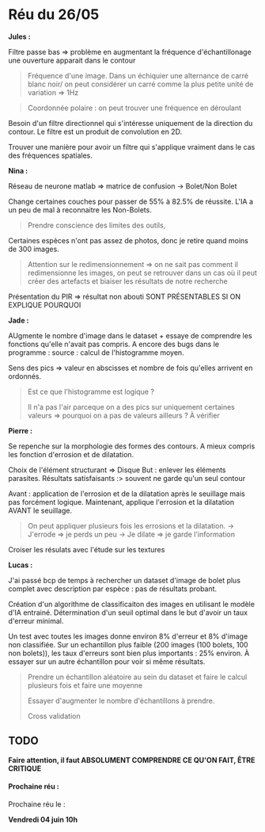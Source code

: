 # Réu du 26/05
**Jules :**

Filtre passe bas => problème en augmentant la fréquence d'échantillonage une ouverture apparait dans le contour

> Fréquence d'une image. Dans un échiquier une alternance de carré blanc noir/ on peut considérer un carré comme la plus petite unité de variation => 1Hz

> Coordonnée polaire : on peut trouver une fréquence en déroulant

Besoin d'un filtre directionnel qui s'intéresse uniquement de la direction du contour. Le filtre est un produit de convolution en 2D.

Trouver une manière pour avoir un filtre qui s'applique vraiment dans le cas des fréquences spatiales.

**Nina :**

Réseau de neurone matlab => matrice de confusion -> Bolet/Non Bolet 

Change certaines couches pour passer de 55% à 82.5% de réussite.
L'IA a un peu de mal à reconnaitre les Non-Bolets.

> Prendre conscience des limites des outils, 

Certaines espèces n'ont pas assez de photos, donc je retire quand moins de 300 images.

> Attention sur le redimensionnement => on ne sait pas comment il redimensionne les images, on peut se retrouver dans un cas où il peut créer des artefacts et biaiser les résultats de notre recherche

Présentation du PIR => résultat non abouti SONT PRÉSENTABLES SI ON EXPLIQUE POURQUOI

**Jade :**

AUgmente le nombre d'image dans le dataset + essaye de comprendre les fonctions qu'elle n'avait pas compris. A encore des bugs dans le programme : source : calcul de l'histogramme moyen.

Sens des pics => valeur en abscisses et nombre de fois qu'elles arrivent en ordonnés.

> Est ce que l'histogramme est logique ?
>
> Il n'a pas l'air parceque  on a des pics sur uniquement certaines valeurs => pourquoi on a pas de valeurs ailleurs ? À vérifier

**Pierre :**

Se repenche sur la morphologie des formes des contours. A mieux compris les fonction d'errosion et de dilatation.

Choix de l'élément structurant => Disque
But : enlever les éléments parasites. Résultats satisfaisants :> souvent ne garde qu'un seul contour

Avant : application de l'errosion et de la dilatation après le seuillage mais pas forcément logique. Maintenant, applique l'errosion et la dilatation AVANT le seuillage.

> On peut appliquer plusieurs fois les errosions et la dilatation.
> -> J'errode => je perds un peu
> -> Je dilate => je garde l'information

Croiser les résulats avec l'étude sur les textures 

**Lucas :**

J'ai passé bcp de temps à rechercher un dataset d'image de bolet plus complet avec description par espèce : pas de résultats probant.

Création d'un algorithme de classificaiton des images en utilisant le modèle d'IA entrainé.
Détermination d'un seuil optimal dans le but d'avoir un taux d'erreur minimal.

Un test avec toutes les images donne environ 8% d'erreur et 8% d'image non classifiée. Sur un echantillon plus faible (200 images (100 bolets, 100 non bolets)), les taux d'erreurs sont bien plus importants : 25% environ. À essayer sur un autre échantillon pour voir si même résultats.



> Prendre un échantillon aléatoire au sein du dataset et faire le calcul plusieurs fois et faire une moyenne
>
> Essayer d'augmenter le nombre d'échantillons à prendre.
>
> Cross validation

## TODO

**Faire attention, il faut ABSOLUMENT COMPRENDRE CE QU'ON FAIT, ÊTRE CRITIQUE**


#### Prochaine réu :

Prochaine réu le : 

**Vendredi 04 juin 10h**

